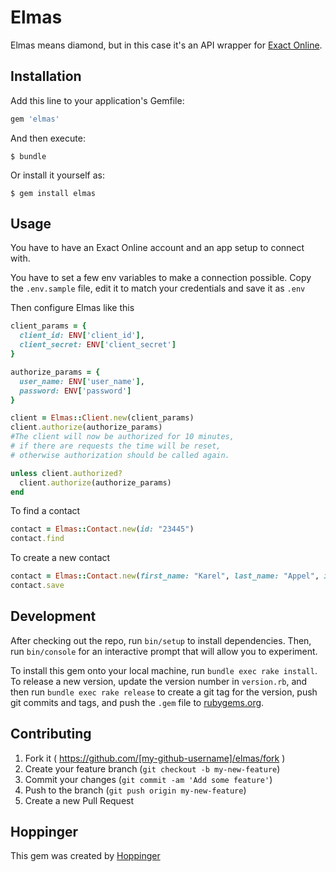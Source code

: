 # Elmas

Elmas means diamond, but in this case it's an API wrapper for [Exact Online](https://developers.exactonline.com/).

## Installation

Add this line to your application's Gemfile:

```ruby
gem 'elmas'
```

And then execute:

    $ bundle

Or install it yourself as:

    $ gem install elmas

## Usage

You have to have an Exact Online account and an app setup to connect with.

You have to set a few env variables to make a connection possible. Copy the `.env.sample` file, edit it to match your credentials and save it as `.env`

Then configure Elmas like this

```ruby
client_params = {
  client_id: ENV['client_id'],
  client_secret: ENV['client_secret']
}

authorize_params = {
  user_name: ENV['user_name'],
  password: ENV['password']
}

client = Elmas::Client.new(client_params)
client.authorize(authorize_params)
#The client will now be authorized for 10 minutes,
# if there are requests the time will be reset,
# otherwise authorization should be called again.

unless client.authorized?
  client.authorize(authorize_params)
end
```

To find a contact

```ruby
contact = Elmas::Contact.new(id: "23445")
contact.find
```

To create a new contact

```ruby
contact = Elmas::Contact.new(first_name: "Karel", last_name: "Appel", id: "2378712")
contact.save
```

## Development

After checking out the repo, run `bin/setup` to install dependencies. Then, run `bin/console` for an interactive prompt that will allow you to experiment.

To install this gem onto your local machine, run `bundle exec rake install`. To release a new version, update the version number in `version.rb`, and then run `bundle exec rake release` to create a git tag for the version, push git commits and tags, and push the `.gem` file to [rubygems.org](https://rubygems.org).

## Contributing

1. Fork it ( https://github.com/[my-github-username]/elmas/fork )
2. Create your feature branch (`git checkout -b my-new-feature`)
3. Commit your changes (`git commit -am 'Add some feature'`)
4. Push to the branch (`git push origin my-new-feature`)
5. Create a new Pull Request

## Hoppinger

This gem was created by [Hoppinger](https://www.hoppinger.com)
